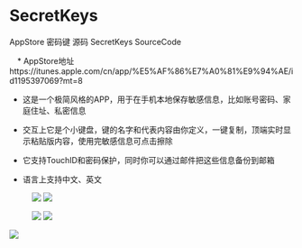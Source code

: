 # SecretKeys

AppStore 密码键 源码 SecretKeys SourceCode

<img src="https://github.com/guoxuzan/SecretKeys/blob/master/AppStore/AppIcon.png" width="10">
* AppStore地址 https://itunes.apple.com/cn/app/%E5%AF%86%E7%A0%81%E9%94%AE/id1195397069?mt=8

* 这是一个极简风格的APP，用于在手机本地保存敏感信息，比如账号密码、家庭住址、私密信息

* 交互上它是个小键盘，键的名字和代表内容由你定义，一键复制，顶端实时显示粘贴版内容，使用完敏感信息可点击擦除

* 它支持TouchID和密码保护，同时你可以通过邮件把这些信息备份到邮箱

* 语言上支持中文、英文

<figure class="half">
    <a href=""><img src="https://github.com/guoxuzan/SecretKeys/blob/master/AppStore/1.png"></a>
    <a href=""><img src="https://github.com/guoxuzan/SecretKeys/blob/master/AppStore/2.png"></a>
</figure>

<figure class="half">
    <a href=""><img src="https://github.com/guoxuzan/SecretKeys/blob/master/AppStore/4.png"></a>
    <a href=""><img src="https://github.com/guoxuzan/SecretKeys/blob/master/AppStore/3.png"></a>
</figure>

<a href=""><img src="https://github.com/guoxuzan/SecretKeys/blob/master/AppStore/5.png"></a>
